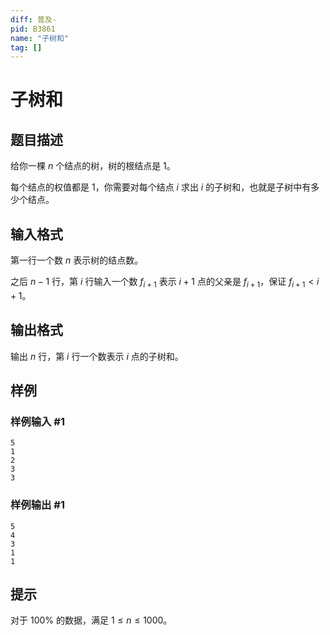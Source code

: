 ```yaml
---
diff: 普及-
pid: B3861
name: "子树和"
tag: []
---
```

# 子树和
## 题目描述

给你一棵 $n$ 个结点的树，树的根结点是 $1$。

每个结点的权值都是 $1$，你需要对每个结点 $i$ 求出 $i$ 的子树和，也就是子树中有多少个结点。
## 输入格式

第一行一个数 $n$ 表示树的结点数。

之后 $n-1$ 行，第 $i$ 行输入一个数 $f_{i+1}$ 表示 $i+1$ 点的父亲是 $f_{i+1}$，保证 $f_{i+1}<i+1$。
## 输出格式

输出 $n$ 行，第 $i$ 行一个数表示 $i$ 点的子树和。
## 样例

### 样例输入 #1
```
5
1
2
3
3
```
### 样例输出 #1
```
5
4
3
1
1
```
## 提示

对于 $100\%$ 的数据，满足 $1\le n\le 1000$。
